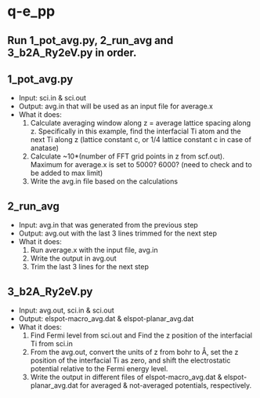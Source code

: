 # q-e_pp
## Run 1_pot_avg.py, 2_run_avg and 3_b2A_Ry2eV.py in order.

## 1_pot_avg.py 
* Input: sci.in & sci.out 
* Output: avg.in that will be used as an input file for average.x 
* What it does: 
	1) Calculate averaging window along z = average lattice spacing along z. Specifically in this example, find the interfacial Ti atom and the next Ti along z (lattice constant c, or 1/4 lattice constant c in case of anatase)
	2) Calculate ~10*(number of FFT grid points in z from scf.out). Maximum for average.x is set to 5000? 6000? (need to check and to be added to max limit)
	3) Write the avg.in file based on the calculations

## 2_run_avg 
* Input: avg.in that was generated from the previous step 
* Output: avg.out with the last 3 lines trimmed for the next step 
* What it does: 
	1) Run average.x with the input file, avg.in 
	2) Write the output in avg.out 
	3) Trim the last 3 lines for the next step

## 3_b2A_Ry2eV.py 
* Input: avg.out, sci.in & sci.out 
* Output: elspot-macro_avg.dat & elspot-planar_avg.dat 
* What it does:
	1) Find Fermi level from sci.out and Find the z position of the interfacial Ti from sci.in
	2) From the avg.out, convert the units of z from bohr to Å, set the z position of the interfacial Ti as zero, and shift the electrostatic potential relative to the Fermi energy level.
	3) Write the output in different files of elspot-macro_avg.dat & elspot-planar_avg.dat for averaged & not-averaged potentials, respectively.
